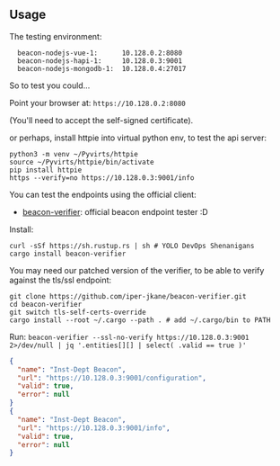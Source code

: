 ## Usage

The testing environment:

```
  beacon-nodejs-vue-1:      10.128.0.2:8080
  beacon-nodejs-hapi-1:     10.128.0.3:9001
  beacon-nodejs-mongodb-1:  10.128.0.4:27017
```

So to test you could...

Point your browser at:
  `https://10.128.0.2:8080`

(You'll need to accept the self-signed certificate).

or perhaps, install httpie into virtual python env, 
to test the api server:

```
python3 -m venv ~/Pyvirts/httpie
source ~/Pyvirts/httpie/bin/activate
pip install httpie
https --verify=no https://10.128.0.3:9001/info
```

You can test the endpoints using the official client:

  - [beacon-verifier](https://github.com/ga4gh-beacon/beacon-verifier): official beacon endpoint tester :D

Install:

```shell
curl -sSf https://sh.rustup.rs | sh # YOLO DevOps Shenanigans 
cargo install beacon-verifier
```

You may need our patched version of the verifier, to be able to verify against the tls/ssl endpoint:

```
git clone https://github.com/iper-jkane/beacon-verifier.git
cd beacon-verifier
git switch tls-self-certs-override
cargo install --root ~/.cargo --path . # add ~/.cargo/bin to PATH

```

Run: `beacon-verifier --ssl-no-verify https://10.128.0.3:9001 2>/dev/null | jq '.entities[][] | select( .valid == true )'`

```json
{
  "name": "Inst-Dept Beacon",
  "url": "https://10.128.0.3:9001/configuration",
  "valid": true,
  "error": null
}
{
  "name": "Inst-Dept Beacon",
  "url": "https://10.128.0.3:9001/info",
  "valid": true,
  "error": null
}
```
